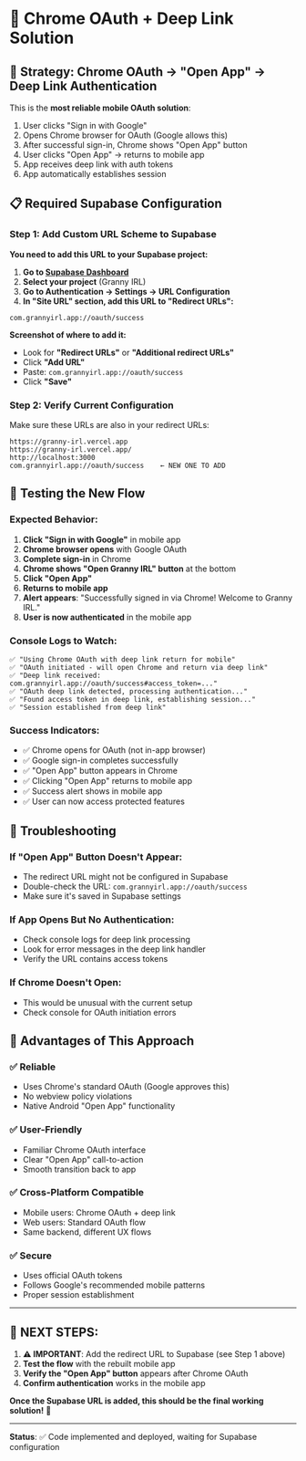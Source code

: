 # 🔗 Chrome OAuth + Deep Link Solution

## 🎯 **Strategy: Chrome OAuth → "Open App" → Deep Link Authentication**

This is the **most reliable mobile OAuth solution**:
1. User clicks "Sign in with Google" 
2. Opens Chrome browser for OAuth (Google allows this)
3. After successful sign-in, Chrome shows "Open App" button
4. User clicks "Open App" → returns to mobile app
5. App receives deep link with auth tokens
6. App automatically establishes session

## 📋 **Required Supabase Configuration**

### **Step 1: Add Custom URL Scheme to Supabase**

**You need to add this URL to your Supabase project:**

1. **Go to [Supabase Dashboard](https://supabase.com/dashboard)**
2. **Select your project** (Granny IRL)
3. **Go to Authentication → Settings → URL Configuration**  
4. **In "Site URL" section, add this URL to "Redirect URLs":**

```
com.grannyirl.app://oauth/success
```

**Screenshot of where to add it:**
- Look for **"Redirect URLs"** or **"Additional redirect URLs"** 
- Click **"Add URL"** 
- Paste: `com.grannyirl.app://oauth/success`
- Click **"Save"**

### **Step 2: Verify Current Configuration**

Make sure these URLs are also in your redirect URLs:
```
https://granny-irl.vercel.app
https://granny-irl.vercel.app/
http://localhost:3000
com.grannyirl.app://oauth/success    ← NEW ONE TO ADD
```

## 🧪 **Testing the New Flow**

### **Expected Behavior:**

1. **Click "Sign in with Google"** in mobile app
2. **Chrome browser opens** with Google OAuth
3. **Complete sign-in** in Chrome
4. **Chrome shows "Open Granny IRL" button** at the bottom
5. **Click "Open App"** 
6. **Returns to mobile app** 
7. **Alert appears**: "Successfully signed in via Chrome! Welcome to Granny IRL."
8. **User is now authenticated** in the mobile app

### **Console Logs to Watch:**

```
✅ "Using Chrome OAuth with deep link return for mobile"
✅ "OAuth initiated - will open Chrome and return via deep link" 
✅ "Deep link received: com.grannyirl.app://oauth/success#access_token=..."
✅ "OAuth deep link detected, processing authentication..."
✅ "Found access token in deep link, establishing session..."
✅ "Session established from deep link"
```

### **Success Indicators:**
- ✅ Chrome opens for OAuth (not in-app browser)
- ✅ Google sign-in completes successfully  
- ✅ "Open App" button appears in Chrome
- ✅ Clicking "Open App" returns to mobile app
- ✅ Success alert shows in mobile app
- ✅ User can now access protected features

## 🔧 **Troubleshooting**

### **If "Open App" Button Doesn't Appear:**
- The redirect URL might not be configured in Supabase
- Double-check the URL: `com.grannyirl.app://oauth/success`
- Make sure it's saved in Supabase settings

### **If App Opens But No Authentication:**
- Check console logs for deep link processing
- Look for error messages in the deep link handler
- Verify the URL contains access tokens

### **If Chrome Doesn't Open:**
- This would be unusual with the current setup
- Check console for OAuth initiation errors

## 🎉 **Advantages of This Approach**

### **✅ Reliable**
- Uses Chrome's standard OAuth (Google approves this)
- No webview policy violations
- Native Android "Open App" functionality

### **✅ User-Friendly**  
- Familiar Chrome OAuth interface
- Clear "Open App" call-to-action
- Smooth transition back to app

### **✅ Cross-Platform Compatible**
- Mobile users: Chrome OAuth + deep link
- Web users: Standard OAuth flow
- Same backend, different UX flows

### **✅ Secure**
- Uses official OAuth tokens
- Follows Google's recommended mobile patterns
- Proper session establishment

---

## 🚀 **NEXT STEPS:**

1. **⚠️ IMPORTANT**: Add the redirect URL to Supabase (see Step 1 above)
2. **Test the flow** with the rebuilt mobile app
3. **Verify the "Open App" button** appears after Chrome OAuth
4. **Confirm authentication** works in the mobile app

**Once the Supabase URL is added, this should be the final working solution!** 🎯

---

**Status**: ✅ Code implemented and deployed, waiting for Supabase configuration